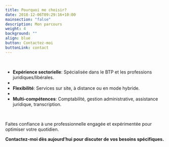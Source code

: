 ```yaml
---
title: Pourquoi me choisir?
date: 2018-12-06T09:29:16+10:00
mainsection: "false"
description: Mon parcours
weight: 4
background: ""
align: blue
button: Contactez-moi
buttonLink: contact
---
```

<br>

- **Expérience sectorielle**: Spécialisée dans le BTP et les professions juridiques/libérales.
- <br>
- **Flexibilité**: Services sur site, à distance ou en mode hybride.
- <br>
- **Multi-compétences**: Comptabilité, gestion administrative, assistance juridique, transcription.

<br>

Faites confiance à une professionnelle engagée et expérimentée pour optimiser votre quotidien.

**Contactez-moi dès aujourd’hui pour discuter de vos besoins spécifiques.**